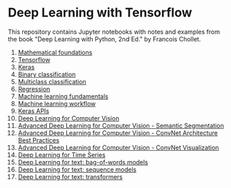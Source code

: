 Deep Learning with Tensorflow
=============================
This repository contains Jupyter notebooks with notes and examples from the book "Deep Learning with Python, 2nd Ed." by Francois Chollet.

1. [Mathematical foundations](mathematical_foundations.ipynb)  
2. [Tensorflow](tensorflow_basic.ipynb)
3. [Keras](keras.ipynb)  
4. [Binary classification](binary_classification.ipynb)  
5. [Multiclass classification](multiclass_classification.ipynb)  
6. [Regression](regression.ipynb)
7. [Machine learning fundamentals](ml_fundamentals.ipynb)
8. [Machine learning workflow](ml_workflow.ipynb)
9. [Keras APIs](keras_api.ipynb)  
10. [Deep Learning for Computer Vision](computer_vision.ipynb)
11. [Advanced Deep Learning for Computer Vision - Semantic Segmentation](advanced_computer_vision.ipynb)  
12. [Advanced Deep Learning for Computer Vision - ConvNet Architecture Best Practices](convnet_best_practices.ipynb)  
13. [Advanced Deep Learning for Computer Vision - ConvNet Visualization](convnet_visualization.ipynb)  
14. [Deep Learning for Time Series](time_series.ipynb)
15. [Deep Learning for text: bag-of-words models](deep_learning_for_text.ipynb)
16. [Deep Learning for text: sequence models](sequence_models.ipynb)
17. [Deep Learning for text: transformers](transformers.ipynb)
